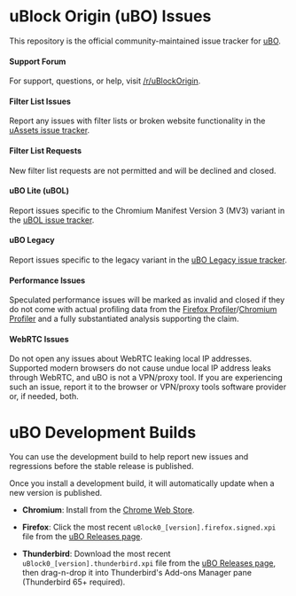 # uBlock Origin (uBO) Issues

This repository is the official community-maintained issue tracker for [uBO](https://github.com/gorhill/uBlock).

#### Support Forum
For support, questions, or help, visit [/r/uBlockOrigin](https://www.reddit.com/r/uBlockOrigin/).

#### Filter List Issues
Report any issues with filter lists or broken website functionality in the [uAssets issue tracker](https://github.com/uBlockOrigin/uAssets/issues).

#### Filter List Requests
New filter list requests are not permitted and will be declined and closed.

#### uBO Lite (uBOL)
Report issues specific to the Chromium Manifest Version 3 (MV3) variant in the [uBOL issue tracker](https://github.com/uBlockOrigin/uBOL-issues/issues).

#### uBO Legacy
Report issues specific to the legacy variant in the [uBO Legacy issue tracker](https://github.com/gorhill/uBlock-for-firefox-legacy/issues).

#### Performance Issues
Speculated performance issues will be marked as invalid and closed if they do not come with actual profiling data from the [Firefox Profiler](https://profiler.firefox.com/)/[Chromium Profiler](https://developer.chrome.com/docs/devtools/evaluate-performance/reference/) and a fully substantiated analysis supporting the claim.

#### WebRTC Issues
Do not open any issues about WebRTC leaking local IP addresses. Supported modern browsers do not cause undue local IP address leaks through WebRTC, and uBO is not a VPN/proxy tool. If you are experiencing such an issue, report it to the browser or VPN/proxy tools software provider or, if needed, both.

# uBO Development Builds

You can use the development build to help report new issues and regressions before the stable release is published.

Once you install a development build, it will automatically update when a new version is published.

- **Chromium**: Install from the [Chrome Web Store](https://chrome.google.com/webstore/detail/ublock-origin-development/cgbcahbpdhpcegmbfconppldiemgcoii).

- **Firefox**: Click the most recent `uBlock0_[version].firefox.signed.xpi` file from the [uBO Releases page](https://github.com/gorhill/uBlock/releases).

- **Thunderbird**: Download the most recent `uBlock0_[version].thunderbird.xpi` file from the [uBO Releases page](https://github.com/gorhill/uBlock/releases), then drag-n-drop it into Thunderbird's Add-ons Manager pane (Thunderbird 65+ required).
